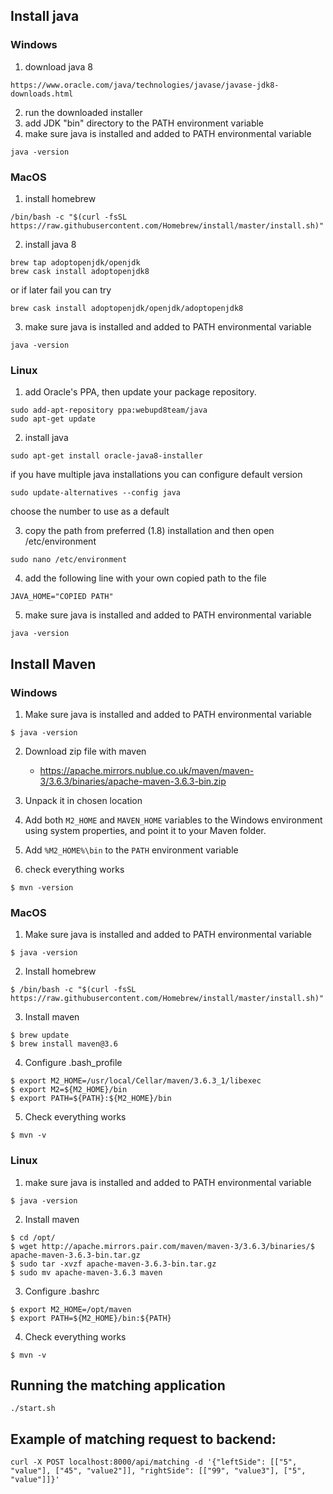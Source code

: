 ## Install java
### Windows

1. download java 8
```
https://www.oracle.com/java/technologies/javase/javase-jdk8-downloads.html
```
2. run the downloaded installer
3. add JDK "bin" directory to the PATH environment variable
4. make sure java is installed and added to PATH environmental variable
```
java -version
```

### MacOS
1. install homebrew
```
/bin/bash -c "$(curl -fsSL https://raw.githubusercontent.com/Homebrew/install/master/install.sh)"
```

2. install java 8
```
brew tap adoptopenjdk/openjdk
brew cask install adoptopenjdk8
```
or if later fail you can try
```
brew cask install adoptopenjdk/openjdk/adoptopenjdk8
```
3. make sure java is installed and added to PATH environmental variable
```
java -version
```

### Linux
1. add Oracle's PPA, then update your package repository.
```
sudo add-apt-repository ppa:webupd8team/java
sudo apt-get update
```
2. install java
```
sudo apt-get install oracle-java8-installer
```
if you have multiple java installations you can configure default version
```
sudo update-alternatives --config java
```
choose the number to use as a default

3. copy the path from preferred (1.8) installation and then open /etc/environment
```
sudo nano /etc/environment
```

4. add the following line with your own copied path to the file
```
JAVA_HOME="COPIED PATH"
```

5. make sure java is installed and added to PATH environmental variable
```
java -version
```


## Install Maven

### Windows
1. Make sure java is installed and added to PATH environmental variable
```
$ java -version
```

2. Download zip file with maven
    - https://apache.mirrors.nublue.co.uk/maven/maven-3/3.6.3/binaries/apache-maven-3.6.3-bin.zip

3. Unpack it in chosen location

4. Add both `M2_HOME` and `MAVEN_HOME` variables to the Windows environment using system properties, and point it to your Maven folder.

5. Add `%M2_HOME%\bin` to the `PATH` environment variable

6. check everything works
```
$ mvn -version
```

### MacOS
1. Make sure java is installed and added to PATH environmental variable
```
$ java -version
```

2. Install homebrew
```
$ /bin/bash -c "$(curl -fsSL https://raw.githubusercontent.com/Homebrew/install/master/install.sh)"
```

3. Install maven
```
$ brew update
$ brew install maven@3.6
```

4. Configure .bash_profile
```
$ export M2_HOME=/usr/local/Cellar/maven/3.6.3_1/libexec
$ export M2=${M2_HOME}/bin
$ export PATH=${PATH}:${M2_HOME}/bin
```

5. Check everything works
```
$ mvn -v
```

### Linux
1. make sure java is installed and added to PATH environmental variable
```
$ java -version
```

2. Install maven
```
$ cd /opt/
$ wget http://apache.mirrors.pair.com/maven/maven-3/3.6.3/binaries/$ apache-maven-3.6.3-bin.tar.gz
$ sudo tar -xvzf apache-maven-3.6.3-bin.tar.gz
$ sudo mv apache-maven-3.6.3 maven
```

3. Configure .bashrc
```
$ export M2_HOME=/opt/maven
$ export PATH=${M2_HOME}/bin:${PATH}
```

4. Check everything works
```
$ mvn -v
```


## Running the matching application
```
./start.sh
```

## Example of matching request to backend:
```
curl -X POST localhost:8000/api/matching -d '{"leftSide": [["5", "value"], ["45", "value2"]], "rightSide": [["99", "value3"], ["5", "value"]]}'
```